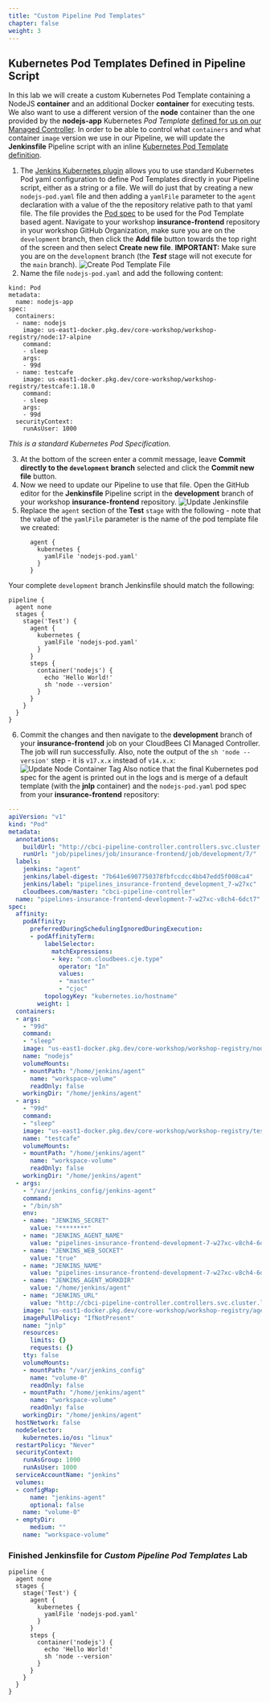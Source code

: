 ```yaml
---
title: "Custom Pipeline Pod Templates"
chapter: false
weight: 3
--- 
```


## Kubernetes Pod Templates Defined in Pipeline Script

In this lab we will create a custom Kubernetes Pod Template containing a NodeJS **container** and an additional Docker **container** for executing tests. We also want to use a different version of the **node** container than the one provided by the **nodejs-app** Kubernetes *Pod Template* [defined for us on our Managed Controller](https://go.cloudbees.com/docs/cloudbees-core/cloud-admin-guide/agents/#_editing_pod_templates_per_team_using_masters). In order to be able to control what `containers` and what container `image` version we use in our Pipeline, we will update the **Jenkinsfile** Pipeline script with an inline [Kubernetes Pod Template definition](https://github.com/jenkinsci/kubernetes-plugin#declarative-pipeline).

1. The [Jenkins Kubernetes plugin](https://github.com/jenkinsci/kubernetes-plugin#using-yaml-to-define-pod-templates) allows you to use standard Kubernetes Pod yaml configuration to define Pod Templates directly in your Pipeline script, either as a string or a file. We will do just that by creating a new `nodejs-pod.yaml` file and then adding a `yamlFile` parameter to the `agent` declaration with a value of the the repository relative path to that yaml file. The file provides the [Pod spec](https://kubernetes.io/docs/reference/generated/kubernetes-api/v1.11/#pod-v1-core) to be used for the Pod Template based agent. Navigate to your workshop **insurance-frontend** repository in your workshop GitHub Organization, make sure you are on the `development` branch, then click the **Add file** button towards the top right of the screen and then select **Create new file**. **IMPORTANT:** Make sure you are on the `development` branch (the ***Test*** stage will not execute for the `main` branch). ![Create Pod Template File](create-pod-template-file.png?width=50pc)
2. Name the file `nodejs-pod.yaml` and add the following content:
```
kind: Pod
metadata:
  name: nodejs-app
spec:
  containers:
  - name: nodejs
    image: us-east1-docker.pkg.dev/core-workshop/workshop-registry/node:17-alpine
    command:
    - sleep
    args:
    - 99d
  - name: testcafe
    image: us-east1-docker.pkg.dev/core-workshop/workshop-registry/testcafe:1.18.0
    command:
    - sleep
    args:
    - 99d
  securityContext:
    runAsUser: 1000
```
*This is a standard Kubernetes Pod Specification.*

3. At the bottom of the screen enter a commit message, leave **Commit directly to the `development` branch** selected and click the **Commit new file** button.
4. Now we need to update our Pipeline to use that file. Open the GitHub editor for the **Jenkinsfile** Pipeline script in the **development** branch of your workshop **insurance-frontend** repository. ![Update Jenkinsfile](update-jenkinsfile.png?width=50pc)
5. Replace the `agent` section of the **Test** `stage` with the following - note that the value of the `yamlFile` parameter is the name of the pod template file we created:
```
      agent {
        kubernetes {
          yamlFile 'nodejs-pod.yaml'
        }
      }
```
Your complete `development` branch Jenkinsfile should match the following:
```
pipeline {
  agent none
  stages {
    stage('Test') {
      agent {
        kubernetes {
          yamlFile 'nodejs-pod.yaml'
        }
      }
      steps {
        container('nodejs') {
          echo 'Hello World!'   
          sh 'node --version'
        }
      }
    }
  }
}
```

6. Commit the changes and then navigate to the **development** branch of your **insurance-frontend** job on your CloudBees CI Managed Controller. The job will run successfully. Also, note the output of the `sh 'node --version'` step - it is `v17.x.x` instead of `v14.x.x`: ![Update Node Container Tag](pod-template-update-image-tag.png?width=50pc) Also notice that the final Kubernetes pod spec for the agent is printed out in the logs and is merge of a default template (with the **jnlp** container) and the `nodejs-pod.yaml` pod spec from your **insurance-frontend** repository:

```yaml
---
apiVersion: "v1"
kind: "Pod"
metadata:
  annotations:
    buildUrl: "http://cbci-pipeline-controller.controllers.svc.cluster.local/cbci-pipeline-controller/job/pipelines/job/insurance-frontend/job/development/7/"
    runUrl: "job/pipelines/job/insurance-frontend/job/development/7/"
  labels:
    jenkins: "agent"
    jenkins/label-digest: "7b641e6907750378fbfccdcc4bb47edd5f008ca4"
    jenkins/label: "pipelines_insurance-frontend_development_7-w27xc"
    cloudbees.com/master: "cbci-pipeline-controller"
  name: "pipelines-insurance-frontend-development-7-w27xc-v8ch4-6dct7"
spec:
  affinity:
    podAffinity:
      preferredDuringSchedulingIgnoredDuringExecution:
      - podAffinityTerm:
          labelSelector:
            matchExpressions:
            - key: "com.cloudbees.cje.type"
              operator: "In"
              values:
              - "master"
              - "cjoc"
          topologyKey: "kubernetes.io/hostname"
        weight: 1
  containers:
  - args:
    - "99d"
    command:
    - "sleep"
    image: "us-east1-docker.pkg.dev/core-workshop/workshop-registry/node:17-alpine"
    name: "nodejs"
    volumeMounts:
    - mountPath: "/home/jenkins/agent"
      name: "workspace-volume"
      readOnly: false
    workingDir: "/home/jenkins/agent"
  - args:
    - "99d"
    command:
    - "sleep"
    image: "us-east1-docker.pkg.dev/core-workshop/workshop-registry/testcafe:1.18.0"
    name: "testcafe"
    volumeMounts:
    - mountPath: "/home/jenkins/agent"
      name: "workspace-volume"
      readOnly: false
    workingDir: "/home/jenkins/agent"
  - args:
    - "/var/jenkins_config/jenkins-agent"
    command:
    - "/bin/sh"
    env:
    - name: "JENKINS_SECRET"
      value: "********"
    - name: "JENKINS_AGENT_NAME"
      value: "pipelines-insurance-frontend-development-7-w27xc-v8ch4-6dct7"
    - name: "JENKINS_WEB_SOCKET"
      value: "true"
    - name: "JENKINS_NAME"
      value: "pipelines-insurance-frontend-development-7-w27xc-v8ch4-6dct7"
    - name: "JENKINS_AGENT_WORKDIR"
      value: "/home/jenkins/agent"
    - name: "JENKINS_URL"
      value: "http://cbci-pipeline-controller.controllers.svc.cluster.local/cbci-pipeline-controller/"
    image: "us-east1-docker.pkg.dev/core-workshop/workshop-registry/agent:2.319.2.5"
    imagePullPolicy: "IfNotPresent"
    name: "jnlp"
    resources:
      limits: {}
      requests: {}
    tty: false
    volumeMounts:
    - mountPath: "/var/jenkins_config"
      name: "volume-0"
      readOnly: false
    - mountPath: "/home/jenkins/agent"
      name: "workspace-volume"
      readOnly: false
    workingDir: "/home/jenkins/agent"
  hostNetwork: false
  nodeSelector:
    kubernetes.io/os: "linux"
  restartPolicy: "Never"
  securityContext:
    runAsGroup: 1000
    runAsUser: 1000
  serviceAccountName: "jenkins"
  volumes:
  - configMap:
      name: "jenkins-agent"
      optional: false
    name: "volume-0"
  - emptyDir:
      medium: ""
    name: "workspace-volume"
```

### Finished Jenkinsfile for *Custom Pipeline Pod Templates* Lab
```
pipeline {
  agent none
  stages {
    stage('Test') {
      agent {
        kubernetes {
          yamlFile 'nodejs-pod.yaml'
        }
      }
      steps {
        container('nodejs') {
          echo 'Hello World!'   
          sh 'node --version'
        }
      }
    }
  }
}
```
